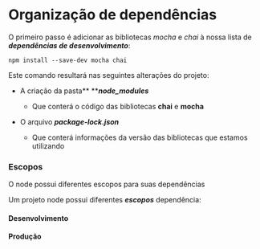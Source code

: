 # Organização de dependências

O primeiro passo é adicionar as bibliotecas _mocha_ e _chai_ à nossa lista de _**dependências de desenvolvimento**_:

```
npm install --save-dev mocha chai
```

Este comando resultará nas seguintes alterações do projeto:

* A criação da pasta** **_**node\_modules**_

  * Que conterá o código das bibliotecas **chai** e **mocha**

* O arquivo _**package-lock.json**_

  * Que conterá informações da versão das bibliotecas que estamos utilizando

### Escopos

O node possui diferentes escopos para suas dependências

Um projeto node possui diferentes _**escopos**_ dependência:

#### Desenvolvimento

#### Produção



